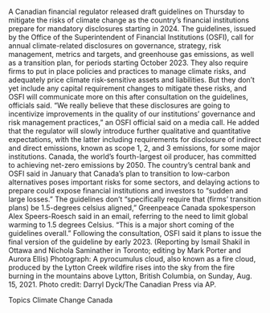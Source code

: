A Canadian financial regulator released draft guidelines on Thursday to mitigate the risks of climate change as the country’s financial institutions prepare for mandatory disclosures starting in 2024.
The guidelines, issued by the Office of the Superintendent of Financial Institutions (OSFI), call for annual climate-related disclosures on governance, strategy, risk management, metrics and targets, and greenhouse gas emissions, as well as a transition plan, for periods starting October 2023.
They also require firms to put in place policies and practices to manage climate risks, and adequately price climate risk-sensitive assets and liabilities. But they don’t yet include any capital requirement changes to mitigate these risks, and OSFI will communicate more on this after consultation on the guidelines, officials said.
“We really believe that these disclosures are going to incentivize improvements in the quality of our institutions’ governance and risk management practices,” an OSFI official said on a media call.
He added that the regulator will slowly introduce further qualitative and quantitative expectations, with the latter including requirements for disclosure of indirect and direct emissions, known as scope 1, 2, and 3 emissions, for some major institutions.
Canada, the world’s fourth-largest oil producer, has committed to achieving net-zero emissions by 2050. The country’s central bank and OSFI said in January that Canada’s plan to transition to low-carbon alternatives poses important risks for some sectors, and delaying actions to prepare could expose financial institutions and investors to “sudden and large losses.”
The guidelines don’t “specifically require that (firms’ transition plans) be 1.5-degrees celsius aligned,” Greenpeace Canada spokesperson Alex Speers-Roesch said in an email, referring to the need to limit global warming to 1.5 degrees Celsius. “This is a major short coming of the guidelines overall.”
Following the consultation, OSFI said it plans to issue the final version of the guideline by early 2023.
(Reporting by Ismail Shakil in Ottawa and Nichola Saminather in Toronto; editing by Mark Porter and Aurora Ellis)
Photograph: A pyrocumulus cloud, also known as a fire cloud, produced by the Lytton Creek wildfire rises into the sky from the fire burning in the mountains above Lytton, British Columbia, on Sunday, Aug. 15, 2021. Photo credit: Darryl Dyck/The Canadian Press via AP.

Topics
Climate Change
Canada
